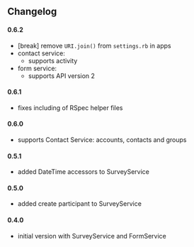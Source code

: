 ## Changelog

#### 0.6.2
- [break] remove `URI.join()` from `settings.rb` in apps
- contact service:
    - supports activity
- form service:
    - supports API version 2

#### 0.6.1
- fixes including of RSpec helper files

#### 0.6.0
- supports Contact Service: accounts, contacts and groups

#### 0.5.1
- added DateTime accessors to SurveyService

#### 0.5.0
- added create participant to SurveyService

#### 0.4.0
- initial version with SurveyService and FormService
